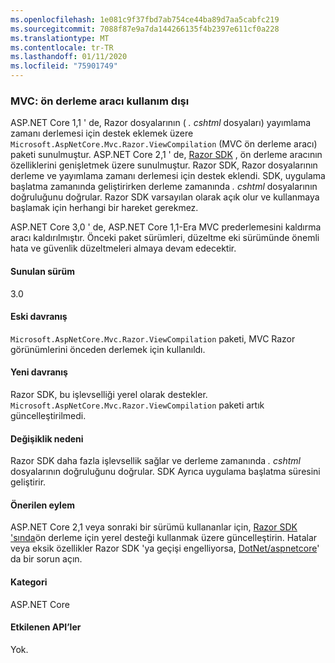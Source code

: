 ```yaml
---
ms.openlocfilehash: 1e081c9f37fbd7ab754ce44ba89d7aa5cabfc219
ms.sourcegitcommit: 7088f87e9a7da144266135f4b2397e611cf0a228
ms.translationtype: MT
ms.contentlocale: tr-TR
ms.lasthandoff: 01/11/2020
ms.locfileid: "75901749"
---
```

### <a name="mvc-precompilation-tool-deprecated"></a>MVC: ön derleme aracı kullanım dışı

ASP.NET Core 1,1 ' de, Razor dosyalarının ( *. cshtml* dosyaları) yayımlama zamanı derlemesi için destek eklemek üzere `Microsoft.AspNetCore.Mvc.Razor.ViewCompilation` (MVC ön derleme aracı) paketi sunulmuştur. ASP.NET Core 2,1 ' de, [Razor SDK](/aspnet/core/razor-pages/sdk?view=aspnetcore-2.1) , ön derleme aracının özelliklerini genişletmek üzere sunulmuştur. Razor SDK, Razor dosyalarının derleme ve yayımlama zamanı derlemesi için destek eklendi. SDK, uygulama başlatma zamanında geliştirirken derleme zamanında *. cshtml* dosyalarının doğruluğunu doğrular. Razor SDK varsayılan olarak açık olur ve kullanmaya başlamak için herhangi bir hareket gerekmez.

ASP.NET Core 3,0 ' de, ASP.NET Core 1,1-Era MVC prederlemesini kaldırma aracı kaldırılmıştır. Önceki paket sürümleri, düzeltme eki sürümünde önemli hata ve güvenlik düzeltmeleri almaya devam edecektir.

#### <a name="version-introduced"></a>Sunulan sürüm

3.0

#### <a name="old-behavior"></a>Eski davranış

`Microsoft.AspNetCore.Mvc.Razor.ViewCompilation` paketi, MVC Razor görünümlerini önceden derlemek için kullanıldı.

#### <a name="new-behavior"></a>Yeni davranış

Razor SDK, bu işlevselliği yerel olarak destekler. `Microsoft.AspNetCore.Mvc.Razor.ViewCompilation` paketi artık güncelleştirilmedi.

#### <a name="reason-for-change"></a>Değişiklik nedeni

Razor SDK daha fazla işlevsellik sağlar ve derleme zamanında *. cshtml* dosyalarının doğruluğunu doğrular. SDK Ayrıca uygulama başlatma süresini geliştirir.

#### <a name="recommended-action"></a>Önerilen eylem

ASP.NET Core 2,1 veya sonraki bir sürümü kullananlar için, [Razor SDK 'sında](/aspnet/core/razor-pages/sdk?view=aspnetcore-3.0)ön derleme için yerel desteği kullanmak üzere güncelleştirin. Hatalar veya eksik özellikler Razor SDK 'ya geçişi engelliyorsa, [DotNet/aspnetcore](https://github.com/dotnet/aspnetcore/issues)' da bir sorun açın.

#### <a name="category"></a>Kategori

ASP.NET Core

#### <a name="affected-apis"></a>Etkilenen API’ler

Yok.

<!-- 

### Affected APIs

Not detectable via API analysis

-->
